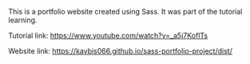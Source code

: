 This is a portfolio website created using Sass. It was part of the tutorial learning.

Tutorial link: https://www.youtube.com/watch?v=_a5j7KoflTs

Website link: https://kavbis066.github.io/sass-portfolio-project/dist/
